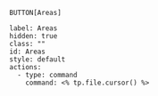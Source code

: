  `BUTTON[Areas]`     

```meta-bind-button
label: Areas
hidden: true
class: ""
id: Areas
style: default
actions:
  - type: command
    command: <% tp.file.cursor() %>
```

